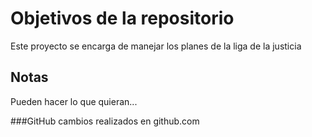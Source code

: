 # Objetivos de la repositorio

Este proyecto se encarga de manejar los planes de la liga de la justicia


## Notas
Pueden hacer lo que quieran...

###GitHub
cambios realizados en github.com
